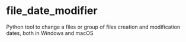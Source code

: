 # file_date_modifier
Python tool to change a files or group of files creation and modification dates, both in Windows and macOS
